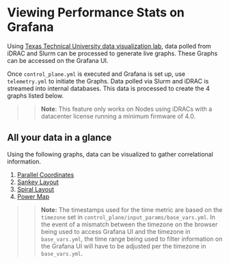 # Viewing Performance Stats on Grafana

Using [Texas Technical University data visualization lab](https://idatavisualizationlab.github.io/HPCC), data polled from iDRAC and Slurm can be processed to generate live graphs. These Graphs can be accessed on the Grafana UI.

Once `control_plane.yml` is executed and Grafana is set up, use `telemetry.yml` to initiate the Graphs. Data polled via Slurm and iDRAC is streamed into internal databases. This data is processed to create the 4 graphs listed below.

>> __Note__: This feature only works on Nodes using iDRACs with a datacenter license running a minimum firmware of 4.0.

## All your data in a glance

Using the following graphs, data can be visualized to gather correlational information.
1. [Parallel Coordinates](Visualizations/ParallelCoordinates.md)
2. [Sankey Layout](Visualizations/SankeyLayout.md)
3. [Spiral Layout](Visualizations/SpiralLayout.md)
4. [Power Map](Visualizations/PowerMaps.md)

>> __Note:__ The timestamps used for the time metric are based on the `timezone` set in `control_plane/input_params/base_vars.yml`.  In the event of a mismatch between the timezone on the browser being used to access Grafana UI and the timezone in `base_vars.yml`, the time range being used to filter information on the Grafana UI will have to be adjusted per the timezone in `base_vars.yml`.

